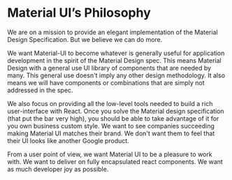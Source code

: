# Material UI’s Philosophy

We are on a mission to provide an elegant implementation of the Material Design Specification.
But we believe we can do more.

We want Material-UI to become whatever is generally useful for application development in the spirit of the Material Design spec.
This means Material Design with a general use UI library of components that are needed by many. This general use doesn't imply any other design methodology.
It also means we will have components or combinations that are simply not addressed in the spec.

We also focus on providing all the low-level tools needed to build a rich user-interface with React.
Once you solve the Material design specification (that put the bar very high),
you should be able to take advantage of it for you own business custom style.
We want to see companies succeeding making Material UI matches their brand. We don't want them to feel that their UI looks like another Google product.

From a user point of view, we want Material UI to be a pleasure to work with.
We want to deliver on fully encapsulated react components.
We want as much developer joy as possible.
